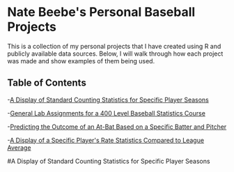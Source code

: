 # Nate Beebe's Personal Baseball Projects
This is a collection of my personal projects that I have created using R and publicly available data sources. Below, I will walk through how each project was made and show examples of them being used. 

## Table of Contents
-[A Display of Standard Counting Statistics for Specific Player Seasons](#a-display-of-standard-counting-statistics-for-specific-player-seasons)

-[General Lab Assignments for a 400 Level Baseball Statistics Course](#labs)

-[Predicting the Outcome of an At-Bat Based on a Specific Batter and Pitcher](#abs)

-[A Display of a Specific Player's Rate Statistics Compared to League Average](#rate)



#A Display of Standard Counting Statistics for Specific Player Seasons
